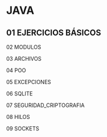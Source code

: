 # JAVA  

## 01 EJERCICIOS BÁSICOS  

02 MODULOS  

03 ARCHIVOS  

04 POO  

05 EXCEPCIONES  

06 SQLITE  

07 SEGURIDAD_CRIPTOGRAFIA  

08 HILOS  

09 SOCKETS   

